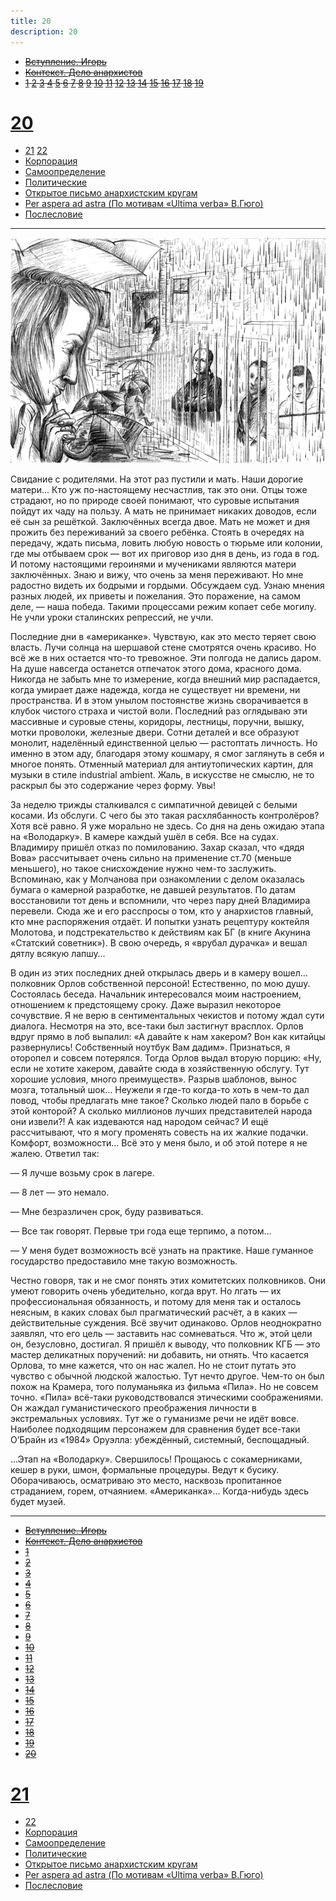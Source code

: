 ```yaml
---
title: 20
description: 20
---
```


- ~~[Вступление. Игорь](./1.md)~~
- ~~[Контекст. Дело анархистов](./2.md)~~
- ~~[1](./3.md)  [2](./4.md)  [3](./5.md)  [4](./6.md)  [5](./7.md)  [6](./8.md)  [7](./9.md)  [8](./10.md)  [9](./11.md)  [10](./12.md)  [11](./13.md)  [12](./14.md)  [13](./15.md)  [14](./16.md)  [15](./17.md)  [16](./18.md)  [17](./19.md)  [18](./20.md)  [19](./21.md)~~
# [20](./22.md)
- [21](./23.md)  [22](./24.md)
- [Корпорация](./25.md)
- [Самоопределение](./26.md)
- [Политические](./27.md)
- [Открытое письмо анархистским кругам](./28.md)
- [Per aspera ad astra (По мотивам «Ultima verba» В.Гюго)](./29.md)
- [Послесловие](./30.md)

---

![](./img/9.png)

Свидание с родителями. На этот раз пустили и мать. Наши дорогие матери… Кто уж по-настоящему несчастлив, так это они. Отцы тоже страдают, но по природе своей понимают, что суровые испытания пойдут их чаду на пользу. А мать не принимает никаких доводов, если её сын за решёткой. Заключённых всегда двое. Мать не может и дня прожить без переживаний за своего ребёнка. Стоять в очередях на передачу, ждать письма, ловить любую новость о тюрьме или колонии, где мы отбываем срок — вот их приговор изо дня в день, из года в год. И потому настоящими героинями и мучениками являются матери заключённых. Знаю и вижу, что очень за меня переживают. Но мне радостно видеть их бодрыми и гордыми. Обсуждаем суд. Узнаю мнения разных людей, их приветы и пожелания. Это поражение, на самом деле, — наша победа. Такими процессами режим копает себе могилу. Не учли уроки сталинских репрессий, не учли.

Последние дни в «американке». Чувствую, как это место теряет свою власть. Лучи солнца на шершавой стене смотрятся очень красиво. Но всё же в них остается что-то тревожное. Эти полгода не дались даром. На душе навсегда останется отпечаток этого дома, красного дома. Никогда не забыть мне то измерение, когда внешний мир распадается, когда умирает даже надежда, когда не существует ни времени, ни пространства. И в этом унылом постоянстве жизнь сворачивается в клубок чистого страха и чистой воли. Последний раз оглядываю эти массивные и суровые стены, коридоры, лестницы, поручни, вышку, мотки проволоки, железные двери. Сотни деталей и все образуют монолит, наделённый единственной целью — растоптать личность. Но именно в этом аду, благодаря этому кошмару, я смог заглянуть в себя и многое понять. Отменный материал для антиутопических картин, для музыки в стиле industrial ambient. Жаль, в искусстве не смыслю, не то раскрыл бы это содержание через форму. Увы!

За неделю трижды сталкивался с симпатичной девицей с белыми косами. Из обслуги. С чего бы это такая расхлябанность контролёров? Хотя всё равно. Я уже морально не здесь. Со дня на день ожидаю этапа на «Володарку». В камере каждый ушёл в себя. Все на судах. Владимиру пришёл отказ по помилованию. Захар сказал, что «дядя Вова» рассчитывает очень сильно на применение ст.70 (меньше меньшего), но такое снисхождение нужно чем-то заслужить. Вспоминаю, как у Молчанова при ознакомлении с делом оказалась бумага о камерной разработке, не давшей результатов. По датам восстановили тот день и вспомнили, что через пару дней Владимира перевели. Сюда же и его расспросы о том, кто у анархистов главный, кто мне распоряжения отдаёт. И попытки узнать рецептуру коктейля Молотова, и подстрекательство к действиям как БГ (в книге Акунина «Статский советник»). В свою очередь, я «врубал дурачка» и вешал дятлу всякую лапшу…

В один из этих последних дней открылась дверь и в камеру вошел… полковник Орлов собственной персоной! Естественно, по мою душу. Состоялась беседа. Начальник интересовался моим настроением, отношением к предстоящему сроку. Даже выразил некоторое сочувствие. Я не верю в сентиментальных чекистов и потому ждал сути диалога. Несмотря на это, все-таки был застигнут врасплох. Орлов вдруг прямо в лоб выпалил: «А давайте к нам хакером? Вон как китайцы развернулись! Собственный ноутбук Вам дадим». Признаться, я оторопел и совсем потерялся. Тогда Орлов выдал вторую порцию: «Ну, если не хотите хакером, давайте сюда в хозяйственную обслугу. Тут хорошие условия, много преимуществ». Разрыв шаблонов, вынос мозга, тотальный шок… Неужели я где-то когда-то хоть в чем-то дал повод, чтобы предлагать мне такое? Сколько людей пало в борьбе с этой конторой? А сколько миллионов лучших представителей народа они извели?! А как издеваются над народом сейчас? И ещё рассчитывают, что я могу променять совесть на их жалкие подачки. Комфорт, возможности… Всё это у меня было, и об этой потере я не жалею. Ответил так:

— Я лучше возьму срок в лагере.

— 8 лет — это немало.

— Мне безразличен срок, буду развиваться.

— Все так говорят. Первые три года еще терпимо, а потом…

— У меня будет возможность всё узнать на практике. Наше гуманное государство предоставило мне такую возможность.

Честно говоря, так и не смог понять этих комитетских полковников. Они умеют говорить очень убедительно, когда врут. Но лгать — их профессиональная обязанность, и потому для меня так и осталось неясным, в каких словах был прагматический расчёт, а в каких — действительные суждения. Всё звучит одинаково. Орлов неоднократно заявлял, что его цель — заставить нас сомневаться. Что ж, этой цели он, безусловно, достигал. Я пришёл к выводу, что полковник КГБ — это мастер деликатных поручений: ни добавить, ни отнять. Что касается Орлова, то мне кажется, что он нас жалел. Но не стоит путать это чувство с обычной людской жалостью. Тут нечто другое. Чем-то он был похож на Крамера, того полуманьяка из фильма «Пила». Но не совсем точно. «Пила» всё-таки руководствовался этическими соображениями. Он жаждал гуманистического преображения личности в экстремальных условиях. Тут же о гуманизме речи не идёт вовсе. Наиболее подходящим персонажем для сравнения будет все-таки О’Брайн из «1984» Оруэлла: убеждённый, системный, беспощадный.

…Этап на «Володарку». Свершилось! Прощаюсь с сокамерниками, кешер в руки, шмон, формальные процедуры. Ведут к бусику. Оборачиваюсь, осматриваю это место, насквозь пропитанное страданием, горем, отчаянием. «Американка»… Когда-нибудь здесь будет музей.

---

- ~~[Вступление. Игорь](./1.md)~~
- ~~[Контекст. Дело анархистов](./2.md)~~
- ~~[1](./3.md)~~
- ~~[2](./4.md)~~
- ~~[3](./5.md)~~
- ~~[4](./6.md)~~
- ~~[5](./7.md)~~
- ~~[6](./8.md)~~
- ~~[7](./9.md)~~
- ~~[8](./10.md)~~
- ~~[9](./11.md)~~
- ~~[10](./12.md)~~
- ~~[11](./13.md)~~
- ~~[12](./14.md)~~
- ~~[13](./15.md)~~
- ~~[14](./16.md)~~
- ~~[15](./17.md)~~
- ~~[16](./18.md)~~
- ~~[17](./19.md)~~
- ~~[18](./20.md)~~
- ~~[19](./21.md)~~
- ~~[20](./22.md)~~
# [21](./23.md)
- [22](./24.md)
- [Корпорация](./25.md)
- [Самоопределение](./26.md)
- [Политические](./27.md)
- [Открытое письмо анархистским кругам](./28.md)
- [Per aspera ad astra (По мотивам «Ultima verba» В.Гюго)](./29.md)
- [Послесловие](./30.md)
